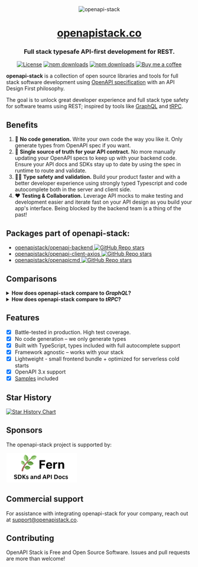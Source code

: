 <div align="center">
<img alt="openapi-stack" src="./static/img/header.png" style="max-width:50rem">
<h1><a href="https://openapistack.co">openapistack.co</a></h1>
<h3>Full stack typesafe API-first development for REST.</h3>

[![License](http://img.shields.io/:license-mit-blue.svg)](https://github.com/openapistack/docs/blob/master/LICENSE)
[![npm downloads](https://img.shields.io/npm/dw/openapi-backend)](https://www.npmjs.com/package/openapi-backend)
[![npm downloads](https://img.shields.io/npm/dw/openapi-client-axios)](https://www.npmjs.com/package/openapi-client-axios)
[![Buy me a coffee](https://img.shields.io/badge/donate-buy%20me%20a%20coffee-orange)](https://buymeacoff.ee/anttiviljami)

</div>

**openapi-stack** is a collection of open source libraries and tools for full stack software development using [OpenAPI specification](https://www.openapis.org/) with an API Design First philosophy.

The goal is to unlock great developer experience and full stack type safety for software teams using REST; inspired by tools like [GraphQL](https://graphql.org/) and [tRPC](https://trpc.io).

## Benefits

1. 🚀 **No code generation.** Write your own code the way you like it. Only generate types from OpenAPI spec if you want.
1. 🤝 **Single source of truth for your API contract.** No more manually updating your OpenAPI specs to keep up with your backend code. Ensure your API docs and SDKs stay up to date by using the spec in runtime to route and validate.
1. 🧙‍♂️ **Type safety and validation.** Build your product faster and with a better developer experience using strongly typed Typescript and code autocomplete both in the server and client side.
1. ❤️ **Testing & Collaboration.** Leverage API mocks to make testing and development easier and iterate fast on your API design as you build your app's interface. Being blocked by the backend team is a thing of the past!

## Packages part of openapi-stack:

- [openapistack/openapi-backend ![GitHub Repo stars](https://img.shields.io/github/stars/openapistack/openapi-backend?style=social)](https://github.com/openapistack/openapi-backend)
- [openapistack/openapi-client-axios ![GitHub Repo stars](https://img.shields.io/github/stars/openapistack/openapi-client-axios?style=social)](https://github.com/openapistack/openapi-client-axios)
- [openapistack/openapicmd ![GitHub Repo stars](https://img.shields.io/github/stars/openapistack/openapicmd?style=social)](https://github.com/openapistack/openapicmd)

## Comparisons

<details>
<summary><b>How does openapi-stack compare to <i>GraphQL</i>?</b></summary>

[*GraphQL*](https://graphql.org/) is a query language for APIs developed by Facebook. It gives API clients full control over the data they query, making it extremely flexible and efficient for client-centric use cases.

Similar to [OpenAPI specification](https://www.openapis.org/), GraphQL APIs define a strongly typed schema for the data and mutations they support which makes them discoverable and intuitive to develop against.

OpenAPI stack achieves the same type safety and great developer experience by using the OpenAPI specification as a single source of truth for the API contract, used to generate types for both client and server side and utilising it for routing and validation during runtime.

Both GraphQL and openapi-stack encourage an [API First](https://openapistack.co/docs/api-first/) approach where the API contract is treated as a first class citizen in software design instead of treating it as merely documentation.

While REST APIs don't generally provide the same level of control to clients as GraphQL, many times this could be seen as a benefit especially in scenarios where strict control over data access and operations is crucial.

Many organizations choose REST over GraphQL due to more established conventions, simplicity, and the ability to leverage standard HTTP features directly. Widespread knowledge around REST contribute to its choice among organizations looking for a tried-and-tested approach to building APIs.
</details>

<details>
<summary><b>How does openapi-stack compare to <i>tRPC</i>?</b></summary>

[tRPC](https://trpc.io/) is a *Remote Procedure Call* (RPC) library for Typescript to build and consume typesafe APIs.

Designed for full-stack Typescript applications, tRPC allows direct sharing of types between both the client and server, without relying on code generation.

Unlike GraphQL and REST, tRPC doesn't expose a standard machine-readable API schema to be consumed by clients, instead taking a more straightforward approach of exposing endpoints or *procedures*, essentially [*"just functions"*](https://trpc.io/docs/concepts#its-just-functions) invoked by the client to the server.

OpenAPI stack achieves type safety using a similar workflow to tRPC's procedures with [*OpenAPI operations*](https://github.com/OAI/OpenAPI-Specification/blob/master/versions/3.0.0.md#operation-object), also avoiding code generation by only generating types from OpenAPI spec and using the machine readable contract in the runtime for routing and validation.

While the lightweight tRPC approach is optimal for teams just looking to build full stack applications, teams looking to build robust APIs are better served by the API design first approach of openapi-stack or GraphQL.

</details>

## Features

- [x] Battle-tested in production. High test coverage.
- [x] ️No code generation – we only generate types
- [x] Built with TypeScript, types included with full autocomplete support
- [x] Framework agnostic – works with your stack
- [x] Lightweight - small frontend bundle + optimized for serverless cold starts
- [x]  OpenAPI 3.x support
- [x] [Samples](https://openapistack.co/docs/examples/boilerplate) included

## Star History

[![Star History Chart](https://api.star-history.com/svg?repos=openapistack/openapi-backend,openapistack/openapi-client-axios,openapistack/openapicmd,openapistack/docs&type=Date)](https://star-history.com/#openapistack/openapi-backend&openapistack/openapi-client-axios&openapistack/openapicmd&openapistack/docs&Date)

## Sponsors

The openapi-stack project is supported by:

<a href="https://www.devmark.ai/fern/?utm_source=openapistack-doc&utm_loc=readme&utm_type=logo"><img alt="Fern" src="./static/img/sponsors/fern_logo_tagline.png" height="80"></a>

## Commercial support

For assistance with integrating openapi-stack for your company, reach out at support@openapistack.co.

## Contributing

OpenAPI Stack is Free and Open Source Software. Issues and pull requests are more than welcome!
